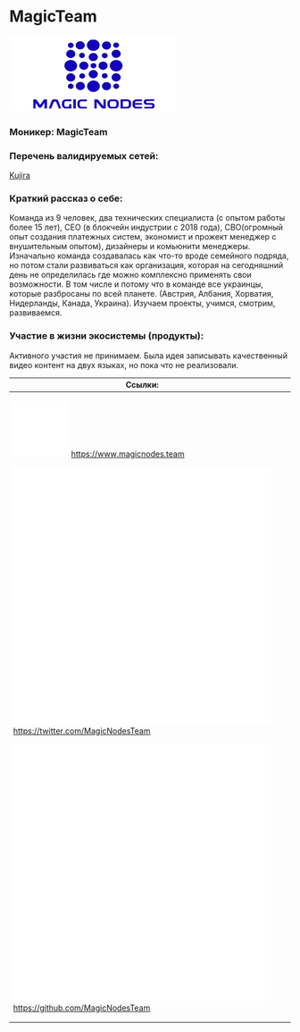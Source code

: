 # MagicTeam

<img src="../../.gitbook/assets/image (2).png" alt="" data-size="original">

### **Моникер:** MagicTeam

### **Перечень валидируемых сетей:**

[Kujira](../../cosmobook/kujira.md)

### **Краткий рассказ о себе:**

Команда из 9 человек, два технических специалиста (с опытом работы более 15 лет), СЕО (в блокчейн индустрии с 2018 года), СВО(огромный опыт создания платежных систем, экономист и прожект менеджер с внушительным опытом), дизайнеры и комьюнити менеджеры. Изначально команда создавалась как что-то вроде семейного подряда, но потом стали развиваться как организация, которая на сегодняшний день не определилась где можно комплексно применять свои возможности. В том числе и потому что в команде все украинцы, которые разбросаны по всей планете. (Австрия, Албания, Хорватия, Нидерланды, Канада, Украина). Изучаем проекты, учимся, смотрим, развиваемся.

### **Участие в жизни экосистемы (продукты):**

Активного участия не принимаем. Была идея записывать качественный видео контент на двух языках, но пока что не реализовали.

<table><thead><tr><th>Ссылки:</th><th data-hidden></th><th data-hidden></th></tr></thead><tbody><tr><td><p><img src="../../.gitbook/assets/icons8-интернет-100.png" alt="" data-size="line"> <a href="https://www.magicnodes.team">https://www.magicnodes.team</a></p><p><img src="../../.gitbook/assets/icons8-твиттер-500.png" alt="" data-size="line"> <a href="https://twitter.com/MagicNodesTeam">https://twitter.com/MagicNodesTeam</a></p><p><img src="../../.gitbook/assets/icons8-github-480.png" alt="" data-size="line"> <a href="https://github.com/MagicNodesTeam">https://github.com/MagicNodesTeam</a></p></td><td></td><td></td></tr></tbody></table>
